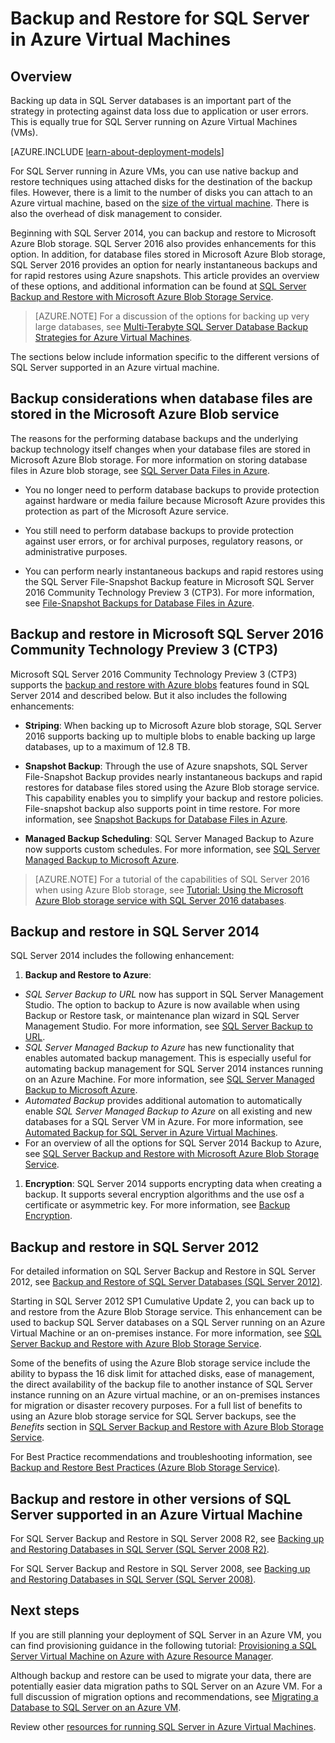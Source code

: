 <properties
	pageTitle="Backup and Restore for SQL Server | Microsoft Azure"
	description="Describes backup and restore considerations for SQL Server databases running on Azure Virtual Machines."
	services="virtual-machines-windows"
	documentationCenter="na"
	authors="rothja"
	manager="jeffreyg"
	editor="monicar"
	tags="azure-service-management" />

<tags
	ms.service="virtual-machines-windows"
	ms.devlang="na"
	ms.topic="article"
	ms.tgt_pltfrm="vm-windows-sql-server"
	ms.workload="infrastructure-services"
	ms.date="02/03/2016"
	ms.author="jroth" />

# Backup and Restore for SQL Server in Azure Virtual Machines

## Overview

Backing up data in SQL Server databases is an important part of the strategy in protecting against data loss due to application or user errors. This is equally true for SQL Server running on Azure Virtual Machines (VMs).

[AZURE.INCLUDE [learn-about-deployment-models](../../includes/learn-about-deployment-models-both-include.md)]

For SQL Server running in Azure VMs, you can use native backup and restore techniques using attached disks for the destination of the backup files. However, there is a limit to the number of disks you can attach to an Azure virtual machine, based on the [size of the virtual machine](virtual-machines-linux-sizes.md). There is also the overhead of disk management to consider.

Beginning with SQL Server 2014, you can backup and restore to Microsoft Azure Blob storage. SQL Server 2016 also provides enhancements for this option. In addition, for database files stored in Microsoft Azure Blob storage, SQL Server 2016 provides an option for nearly instantaneous backups and for rapid restores using Azure snapshots. This article provides an overview of these options, and additional information can be found at [SQL Server Backup and Restore with Microsoft Azure Blob Storage Service](https://msdn.microsoft.com/library/jj919148.aspx).

>[AZURE.NOTE] For a discussion of the options for backing up very large databases, see [Multi-Terabyte SQL Server Database Backup Strategies for Azure Virtual Machines](http://blogs.msdn.com/b/igorpag/archive/2015/07/28/multi-terabyte-sql-server-database-backup-strategies-for-azure-virtual-machines.aspx).

The sections below include information specific to the different versions of SQL Server supported in an Azure virtual machine.

## Backup considerations when database files are stored in the Microsoft Azure Blob service

The reasons for the performing database backups and the underlying backup technology itself changes when your database files are stored in Microsoft Azure Blob storage. For more information on storing database files in Azure blob storage, see [SQL Server Data Files in Azure](https://msdn.microsoft.com/library/jj919148.aspx).

- You no longer need to perform database backups to provide protection against hardware or media failure because Microsoft Azure provides this protection as part of the Microsoft Azure service.

- You still need to perform database backups to provide protection against user errors, or for archival purposes, regulatory reasons, or administrative purposes.

- You can perform nearly instantaneous backups and rapid restores using the SQL Server File-Snapshot Backup feature in Microsoft SQL Server 2016 Community Technology Preview 3 (CTP3). For more information, see [File-Snapshot Backups for Database Files in Azure](https://msdn.microsoft.com/library/mt169363.aspx).

## Backup and restore in Microsoft SQL Server 2016 Community Technology Preview 3 (CTP3)

Microsoft SQL Server 2016 Community Technology Preview 3 (CTP3) supports the [backup and restore with Azure blobs](https://msdn.microsoft.com/library/jj919148.aspx) features found in SQL Server 2014 and described below. But it also includes the following enhancements:

- **Striping**: When backing up to Microsoft Azure blob storage, SQL Server 2016 supports backing up to multiple blobs to enable backing up large databases, up to a maximum of 12.8 TB.

- **Snapshot Backup**: Through the use of Azure snapshots, SQL Server File-Snapshot Backup provides nearly instantaneous backups and rapid restores for database files stored using the Azure Blob storage service. This capability enables you to simplify your backup and restore policies. File-snapshot backup also supports point in time restore. For more information, see [Snapshot Backups for Database Files in Azure](https://msdn.microsoft.com/library/mt169363%28v=sql.130%29.aspx).

- **Managed Backup Scheduling**: SQL Server Managed Backup to Azure now supports custom schedules. For more information, see [SQL Server Managed Backup to Microsoft Azure](https://msdn.microsoft.com/library/dn449496.aspx).

>[AZURE.NOTE] For a tutorial of the capabilities of SQL Server 2016 when using Azure Blob storage, see [Tutorial: Using the Microsoft Azure Blob storage service with SQL Server 2016 databases](https://msdn.microsoft.com/library/dn466438.aspx).

## Backup and restore in SQL Server 2014

SQL Server 2014 includes the following enhancement:

1. **Backup and Restore to Azure**:

 - *SQL Server Backup to URL* now has support in SQL Server Management Studio. The option to backup to Azure is now available when using Backup or Restore task, or maintenance plan wizard in SQL Server Management Studio. For more information, see [SQL Server Backup to URL](https://msdn.microsoft.com/library/jj919148%28v=sql.120%29.aspx).
 - *SQL Server Managed Backup to Azure* has new functionality that enables automated backup management. This is especially useful for automating backup management for SQL Server 2014 instances running on an Azure Machine. For more information, see [SQL Server Managed Backup to Microsoft Azure](https://msdn.microsoft.com/library/dn449496%28v=sql.120%29.aspx).
 - *Automated Backup* provides additional automation to automatically enable *SQL Server Managed Backup to Azure* on all existing and new databases for a SQL Server VM in Azure. For more information, see [Automated Backup for SQL Server in Azure Virtual Machines](virtual-machines-windows-classic-sql-automated-backup.md).
 - For an overview of all the options for SQL Server 2014 Backup to Azure, see [SQL Server Backup and Restore with Microsoft Azure Blob Storage Service](https://msdn.microsoft.com/library/jj919148%28v=sql.120%29.aspx).

1. **Encryption**: SQL Server 2014 supports encrypting data when creating a backup. It supports several encryption algorithms and the use osf a certificate or asymmetric key. For more information, see [Backup Encryption](https://msdn.microsoft.com/library/dn449489%28v=sql.120%29.aspx).

## Backup and restore in SQL Server 2012

For detailed information on SQL Server Backup and Restore in SQL Server 2012, see [Backup and Restore of SQL Server Databases (SQL Server 2012)](https://msdn.microsoft.com/library/ms187048%28v=sql.110%29.aspx).

Starting in SQL Server 2012 SP1 Cumulative Update 2, you can back up to and restore from the Azure Blob Storage service. This enhancement can be used to backup SQL Server databases on a SQL Server running on an Azure Virtual Machine or an on-premises instance. For more information, see [SQL Server Backup and Restore with Azure Blob Storage Service](https://msdn.microsoft.com/library/jj919148%28v=sql.110%29.aspx).

Some of the benefits of using the Azure Blob storage service include the ability to bypass the 16 disk limit for attached disks, ease of management, the direct availability of the backup file to another instance of SQL Server instance running on an Azure virtual machine, or an on-premises instances for migration or disaster recovery purposes. For a full list of benefits to using an Azure blob storage service for SQL Server backups, see the *Benefits* section in [SQL Server Backup and Restore with Azure Blob Storage Service](https://msdn.microsoft.com/library/jj919148%28v=sql.110%29.aspx).

For Best Practice recommendations and troubleshooting information, see [Backup and Restore Best Practices (Azure Blob Storage Service)](https://msdn.microsoft.com/library/jj919149%28v=sql.110%29.aspx).

## Backup and restore in other versions of SQL Server supported in an Azure Virtual Machine

For SQL Server Backup and Restore in SQL Server 2008 R2, see [Backing up and Restoring Databases in SQL Server (SQL Server 2008 R2)](https://msdn.microsoft.com/library/ms187048%28v=sql.105%29.aspx).

For SQL Server Backup and Restore in SQL Server 2008, see [Backing up and Restoring Databases in SQL Server (SQL Server 2008)](https://msdn.microsoft.com/library/ms187048%28v=sql.100%29.aspx).

## Next steps

If you are still planning your deployment of SQL Server in an Azure VM, you can find provisioning guidance in the following tutorial: [Provisioning a SQL Server Virtual Machine on Azure with Azure Resource Manager](virtual-machines-windows-portal-sql-server-provision.md).

Although backup and restore can be used to migrate your data, there are potentially easier data migration paths to SQL Server on an Azure VM. For a full discussion of migration options and recommendations, see [Migrating a Database to SQL Server on an Azure VM](virtual-machines-windows-migrate-sql.md).

Review other [resources for running SQL Server in Azure Virtual Machines](virtual-machines-windows-sql-server-iaas-overview.md).
